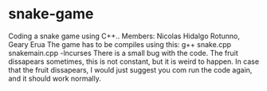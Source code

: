 # snake-game
Coding a snake game using C++..
Members: Nicolas Hidalgo Rotunno, Geary Erua
The game has to be compiles using this: g++ snake.cpp snakemain.cpp -lncurses
There is a small bug with the code. The fruit dissapears sometimes, this is not constant, but it is weird to happen. In case that the fruit dissapears, 
I would just suggest you com run the code again, and it should work normally. 
